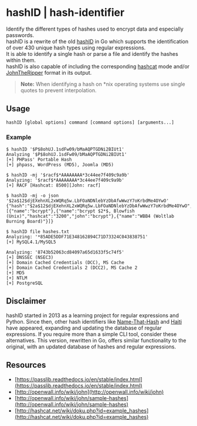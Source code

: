# hashID | hash-identifier

Identify the different types of hashes used to encrypt data and especially passwords.  
hashID is a rewrite of the old [hashID](https://github.com/psypanda/hashID) in Go which supports the identification of over 430 unique hash types using regular expressions.  
It is able to identify a single hash or parse a file and identify the hashes within them.  
hashID is also capable of including the corresponding [hashcat](https://hashcat.net/hashcat/) mode and/or [JohnTheRipper](https://www.openwall.com/john/) format in its output.  
> **Note:** When identifying a hash on *nix operating systems use single quotes to prevent interpolation.

## Usage

```shell
hashID [global options] command [command options] [arguments...]
```

### Example

```console
$ hashID '$P$8ohUJ.1sdFw09/bMaAQPTGDNi2BIUt1'
Analyzing '$P$8ohUJ.1sdFw09/bMaAQPTGDNi2BIUt1'
[+] PHPass' Portable Hash
[+] phpass, WordPress (MD5), Joomla (MD5)

$ hashID -mj '$racf$*AAAAAAAA*3c44ee7f409c9a9b'
Analyzing: '$racf$*AAAAAAAA*3c44ee7f409c9a9b'
[+] RACF [Hashcat: 8500][John: racf]

$ hashID -mj -o json '$2a$12$djEXehnXL2xWQRq5w.LbFOaNDNlebYzDbAfwWwzY7oKrbdMe4OYwO'
{"hash":"$2a$12$djEXehnXL2xWQRq5w.LbFOaNDNlebYzDbAfwWwzY7oKrbdMe4OYwO","match":[{"name":"bcrypt"},{"name":"bcrypt $2*$, Blowfish (Unix)","hashcat":"3200","john":"bcrypt"},{"name":"WBB4 (Woltlab Burning Board)"}]}

$ hashID file hashes.txt
Analyzing: '*85ADE5DDF71E348162894C71D73324C043838751'
[+] MySQL4.1/MySQL5 

Analyzing: '8743b52063cd84097a65d1633f5c74f5'
[+] DNSSEC (NSEC3) 
[+] Domain Cached Credentials (DCC), MS Cache 
[+] Domain Cached Credentials 2 (DCC2), MS Cache 2 
[+] MD5 
[+] NTLM 
[+] PostgreSQL
```

## Disclaimer

hashID started in 2013 as a learning project for regular expressions and Python. Since then, other hash identifiers like [Name-That-Hash](https://github.com/HashPals/Name-That-Hash) and [Haiti](https://github.com/noraj/haiti) have appeared, expanding and updating the database of regular expressions. If you require more than a simple CLI tool, consider these alternatives. This version, rewritten in Go, offers similar functionality to the original, with an updated database of hashes and regular expressions.

## Resources

- [https://passlib.readthedocs.io/en/stable/index.html](https://passlib.readthedocs.io/en/stable/index.html)
- [http://openwall.info/wiki/john](http://openwall.info/wiki/john)
- [http://openwall.info/wiki/john/sample-hashes](http://openwall.info/wiki/john/sample-hashes)
- [http://hashcat.net/wiki/doku.php?id=example_hashes](http://hashcat.net/wiki/doku.php?id=example_hashes)

